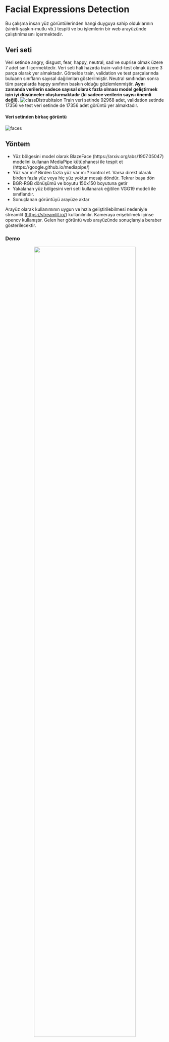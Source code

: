 # Facial Expressions Detection 

Bu çalışma insan yüz görüntülerinden hangi duyguya sahip olduklarının  (sinirli-şaşkın-mutlu vb.) tespiti  ve bu işlemlerin bir web arayüzünde çalıştırılmasını içermektedir. 
## Veri seti
Veri setinde  angry, disgust, fear, happy, neutral, sad ve suprise olmak üzere  7 adet sınıf içermektedir. Veri seti hali hazırda  train-valid-test olmak üzere 3 parça olarak yer almaktadır.
Görselde train, validation ve test parçalarında buluann sınıfların sayısal dağılımları gösterilmiştir. Neutral sınıfından sonra tüm parçalarda happy sınıfının baskın olduğu gözlemlenmiştir. **Aynı zamanda verilerin sadece sayısal olarak fazla olması model geliştirmek için iyi düşünceler oluşturmaktadır (ki sadece verilerin sayısı önemli değil)**. 
![classDistrubitaion](https://user-images.githubusercontent.com/59391291/166070538-86aa5e87-7b33-4d57-9559-e3c1db6ae67f.png)
Train veri setinde 92968 adet, validation setinde 17356 ve test veri setinde de 17356 adet görüntü yer almaktadır. 

#### Veri setinden birkaç görüntü

![faces](https://user-images.githubusercontent.com/59391291/166071305-1e4e25c7-9d25-4bf4-99f3-d744dec8818c.png)

## Yöntem
<ul>
  
  <li> Yüz bölgesini model olarak BlazeFace (https://arxiv.org/abs/1907.05047) modelini kullanan  MediaPipe kütüphanesi ile tespit et (https://google.github.io/mediapipe/) </li>
  <li> Yüz var mı? Birden fazla yüz var mı ? kontrol et. Varsa direkt olarak birden fazla yüz veya  hiç yüz yoktur mesajı döndür. Tekrar başa dön </li>    
  <li> BGR-RGB dönüşümü ve boyutu 150x150 boyutuna getir  </li>
  <li> Yakalanan yüz bölgesini veri seti kullanarak eğitilen VGG19 modeli ile sınıflandır. </li>
  <li> Sonuçlanan görüntüyü arayüze aktar </li>
  </ul>
  
  Arayüz olarak kullanımının uygun ve hızla geliştirilebilmesi nedeniyle streamlit (https://streamlit.io/) kullanılmıtır. Kameraya erişebilmek içinse opencv kullanıştır. Gelen her görüntü web arayüzünde sonuçlarıyla beraber gösterilecektir.

### Demo

<div align="center">
<img src="media/webInterface.gif" width="80%"/> 
</div>
<br>

**Demo görüntüsünden de anlaşılacağı üzere veri setinin etiketlenmesinden kaynaklanan duygu karıştırması gerçekleşmektedir.  Bir model geliştirilirken başarısı sadece modelin iyi bir mimariye sahip olması veya veri sayısnın sayıca fazla olmasından dolayı değildir. Asıl önemli olan verilerin ve etiketlenmesinin olabildiğince kaliteli olmasıdır.  Bu çalışmadan sadece  veri sayısnın fazla olması değil kaliteli etiketlenmiş veri olması sonucuna ulaşılmıştır..**
